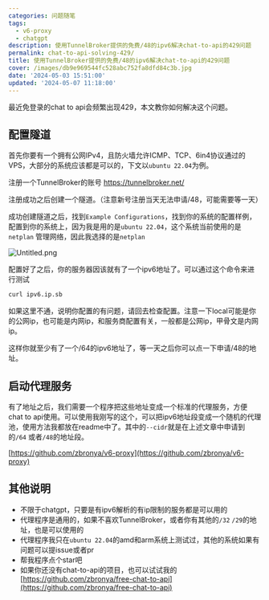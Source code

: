 ```yaml
---
categories: 问题随笔
tags:
  - v6-proxy
  - chatgpt
description: 使用TunnelBroker提供的免费/48的ipv6解决chat-to-api的429问题
permalink: chat-to-api-solving-429/
title: 使用TunnelBroker提供的免费/48的ipv6解决chat-to-api的429问题
cover: /images/db9e969544fc528abc752fa8dfd84c3b.jpg
date: '2024-05-03 15:51:00'
updated: '2024-05-07 11:18:00'
---
```


最近免登录的chat to api会频繁出现429，本文教你如何解决这个问题。


## 配置隧道


首先你要有一个拥有公网IPv4，且防火墙允许ICMP、TCP、6in4协议通过的VPS，大部分的系统应该都是可以的，下文以`ubuntu 22.04`为例。

注册一个TunnelBroker的账号 https://tunnelbroker.net/

注册成功之后创建一个隧道。（注意新号注册当天无法申请/48，可能需要等一天）

成功创建隧道之后，找到`Example Configurations`，找到你的系统的配置样例，配置到你的系统上，因为我是用的是`ubuntu 22.04`，这个系统当前使用的是`netplan` 管理网络，因此我选择的是`netplan`


![Untitled.png](/images/372c39cdb851bef9ac8076fd8a0be887.png)


配置好了之后，你的服务器因该就有了一个ipv6地址了。可以通过这个命令来进行测试


```bash
curl ipv6.ip.sb
```


如果这里不通，说明你配置的有问题，请回去检查配置。注意一下local可能是你的公网ip，也可能是内网ip，和服务商配置有关，一般都是公网ip，甲骨文是内网ip。



这样你就至少有了一个/64的ipv6地址了，等一天之后你可以点一下申请/48的地址。


## 启动代理服务


有了地址之后，我们需要一个程序把这些地址变成一个标准的代理服务，方便chat to api使用。可以使用我刚写的这个，可以把ipv6地址段变成一个随机的代理池，使用方法我都放在readme中了。其中的`--cidr`就是在上述文章中申请到的`/64` 或者`/48`的地址段。


[https://github.com/zbronya/v6-proxy](https://github.com/zbronya/v6-proxy)


## 其他说明

- 不限于chatgpt，只要是有ipv6解析的有ip限制的服务都是可以用的
- 代理程序是通用的，如果不喜欢TunnelBroker，或者你有其他的`/32` `/29`的地址，也是可以使用的
- 代理程序我只在`ubuntu 22.04`的amd和arm系统上测试过，其他的系统如果有问题可以提issue或者pr
- 帮我程序点个star吧
- 如果你还没有chat-to-api的项目，也可以试试我的  [https://github.com/zbronya/free-chat-to-api](https://github.com/zbronya/free-chat-to-api)

